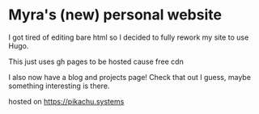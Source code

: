 # Myra's (new) personal website

I got tired of editing bare html so I decided to fully rework my site to use Hugo.

This just uses gh pages to be hosted cause free cdn

I also now have a blog and projects page! Check that out I guess, maybe something interesting is there.

hosted on https://pikachu.systems
